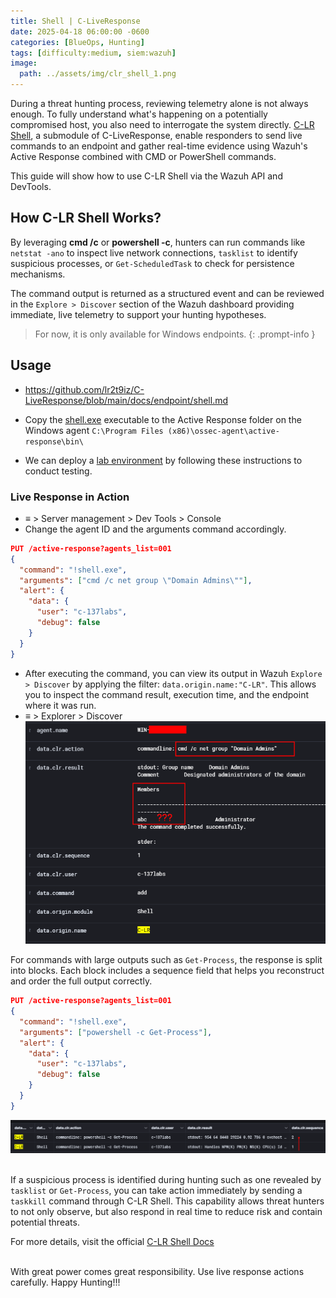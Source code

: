```yaml
---
title: Shell | C-LiveResponse
date: 2025-04-18 06:00:00 -0600
categories: [BlueOps, Hunting]
tags: [difficulty:medium, siem:wazuh]
image:
  path: ../assets/img/clr_shell_1.png
---
```


During a threat hunting process, reviewing telemetry alone is not always enough. To fully understand what's happening on a potentially compromised host, you also need to interrogate the system directly. [C-LR Shell](https://github.com/lr2t9iz/C-LiveResponse/blob/main/docs/endpoint/shell.md), a submodule of C-LiveResponse, enable responders to send live commands to an endpoint and gather real-time evidence using Wazuh's Active Response combined with CMD or PowerShell commands.

This guide will show how to use C-LR Shell via the Wazuh API and DevTools.

## How C-LR Shell Works?
By leveraging **cmd /c** or **powershell -c**, hunters can run commands like `netstat -ano` to inspect live network connections, `tasklist` to identify suspicious processes, or `Get-ScheduledTask` to check for persistence mechanisms.

The command output is returned as a structured event and can be reviewed in the `Explore > Discover` section of the Wazuh dashboard providing immediate, live telemetry to support your hunting hypotheses.

> For now, it is only available for Windows endpoints.
{: .prompt-info }

## Usage
- <https://github.com/lr2t9iz/C-LiveResponse/blob/main/docs/endpoint/shell.md> <br>

- Copy the [shell.exe](https://github.com/lr2t9iz/wazuh-live-response/tree/main/endpoint/windows/bin) executable to the Active Response folder on the Windows agent `C:\Program Files (x86)\ossec-agent\active-response\bin\`
- We can deploy a [lab environment](https://c-137labs.mitzep.com/posts/wazuh-s1em/) by following these instructions to conduct testing.

### Live Response in Action
- ≡ > Server management > Dev Tools > Console
- Change the agent ID and the arguments command accordingly.
```json
PUT /active-response?agents_list=001
{
  "command": "!shell.exe",
  "arguments": ["cmd /c net group \"Domain Admins\""],
  "alert": {
    "data": {
      "user": "c-137labs",
      "debug": false
    }
  }
}
```
- After executing the command, you can view its output in Wazuh `Explore > Discover` by applying the filter: `data.origin.name:"C-LR"`. This allows you to inspect the command result, execution time, and the endpoint where it was run.
- ≡ > Explorer > Discover
![Image](../assets/img/clr_shell_2.png) <br>

For commands with large outputs such as `Get-Process`, the response is split into blocks. Each block includes a sequence field that helps you reconstruct and order the full output correctly.

```json
PUT /active-response?agents_list=001
{
  "command": "!shell.exe",
  "arguments": ["powershell -c Get-Process"],
  "alert": {
    "data": {
      "user": "c-137labs",
      "debug": false
    }
  }
}
```
![Image](../assets/img/clr_shell_3.png)<br><br>

If a suspicious process is identified during hunting such as one revealed by `tasklist` or `Get-Process`, you can take action immediately by sending a `taskkill` command through C-LR Shell. This capability allows threat hunters to not only observe, but also respond in real time to reduce risk and contain potential threats.

For more details, visit the official [C-LR Shell Docs](https://github.com/lr2t9iz/C-LiveResponse/blob/main/docs/endpoint/shell.md) <br><br>

With great power comes great responsibility. Use live response actions carefully. 
Happy Hunting!!!
